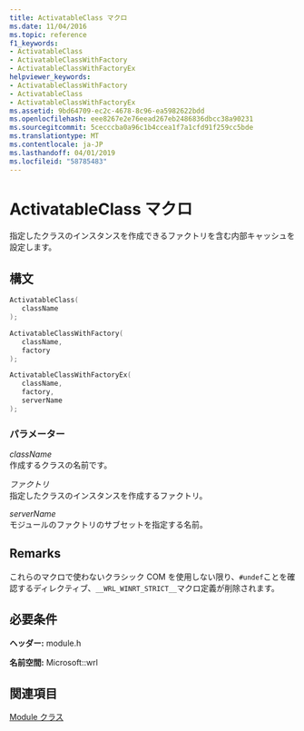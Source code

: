 ```yaml
---
title: ActivatableClass マクロ
ms.date: 11/04/2016
ms.topic: reference
f1_keywords:
- ActivatableClass
- ActivatableClassWithFactory
- ActivatableClassWithFactoryEx
helpviewer_keywords:
- ActivatableClassWithFactory
- ActivatableClass
- ActivatableClassWithFactoryEx
ms.assetid: 9bd64709-ec2c-4678-8c96-ea5982622bdd
ms.openlocfilehash: eee8267e2e76eead267eb2486836dbcc38a90231
ms.sourcegitcommit: 5cecccba0a96c1b4ccea1f7a1cfd91f259cc5bde
ms.translationtype: MT
ms.contentlocale: ja-JP
ms.lasthandoff: 04/01/2019
ms.locfileid: "58785483"
---
```

# <a name="activatableclass-macros"></a>ActivatableClass マクロ

指定したクラスのインスタンスを作成できるファクトリを含む内部キャッシュを設定します。

## <a name="syntax"></a>構文

```cpp
ActivatableClass(
   className
);

ActivatableClassWithFactory(
   className,
   factory
);

ActivatableClassWithFactoryEx(
   className,
   factory,
   serverName
);
```

### <a name="parameters"></a>パラメーター

*className*<br/>
作成するクラスの名前です。

*ファクトリ*<br/>
指定したクラスのインスタンスを作成するファクトリ。

*serverName*<br/>
モジュールのファクトリのサブセットを指定する名前。

## <a name="remarks"></a>Remarks

これらのマクロで使わないクラシック COM を使用しない限り、`#undef`ことを確認するディレクティブ、`__WRL_WINRT_STRICT__`マクロ定義が削除されます。

## <a name="requirements"></a>必要条件

**ヘッダー:** module.h

**名前空間:** Microsoft::wrl

## <a name="see-also"></a>関連項目

[Module クラス](module-class.md)